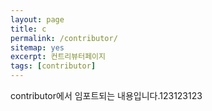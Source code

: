 ```yaml
---
layout: page
title: c
permalink: /contributor/
sitemap: yes
excerpt: 컨트리뷰터페이지
tags: [contributor]
---
```


contributor에서 임포트되는 내용입니다.123123123
